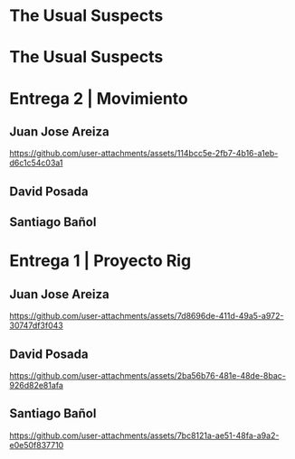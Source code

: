 # The Usual Suspects

# The Usual Suspects

# Entrega 2 | Movimiento


## Juan Jose Areiza

https://github.com/user-attachments/assets/114bcc5e-2fb7-4b16-a1eb-d6c1c54c03a1

## David Posada



## Santiago Bañol



# Entrega 1 | Proyecto Rig


## Juan Jose Areiza

https://github.com/user-attachments/assets/7d8696de-411d-49a5-a972-30747df3f043

## David Posada

https://github.com/user-attachments/assets/2ba56b76-481e-48de-8bac-926d82e81afa 

## Santiago Bañol

https://github.com/user-attachments/assets/7bc8121a-ae51-48fa-a9a2-e0e50f837710
